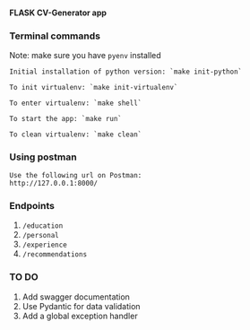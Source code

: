 #### FLASK CV-Generator app

### Terminal commands
Note: make sure you have `pyenv` installed

    Initial installation of python version: `make init-python`
    
    To init virtualenv: `make init-virtualenv`
    
    To enter virtualenv: `make shell`
    
    To start the app: `make run`
    
    To clean virtualenv: `make clean`

### Using postman ###

    Use the following url on Postman:
    http://127.0.0.1:8000/

### Endpoints ###

1. `/education`
2. `/personal`
3. `/experience`
4. `/recommendations`


### TO DO ###
1. Add swagger documentation
2. Use Pydantic for data validation
3. Add a global exception handler